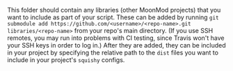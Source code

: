 This folder should contain any libraries (other MoonMod projects) that you want to include as part of your script. These can be added by running `git submodule add https://github.com/<username>/<repo-name>.git libraries/<repo-name>` from your repo's main directory. (If you use SSH remotes, you may run into problems with CI testing, since Travis won't have your SSH keys in order to log in.) After they are added, they can be included in your project by specifying the relative path to the `dist` files you want to include in your project's `squishy` configs.
